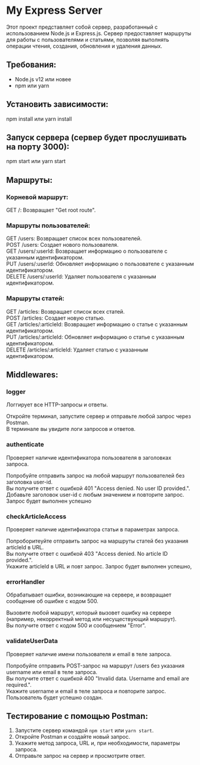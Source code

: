 # My Express Server

Этот проект представляет собой сервер, разработанный с использованием Node.js и Express.js. Сервер предоставляет маршруты для работы с пользователями и статьями, позволяя выполнять операции чтения, создания, обновления и удаления данных.

## Требования:

- Node.js v12 или новее<br>
- npm или yarn

## Установить зависимости:

npm install или yarn install

## Запуск сервера (cервер будет прослушивать на порту 3000):

npm start или yarn start

## Маршруты:

### Корневой маршрут:

GET /: Возвращает "Get root route".

### Маршруты пользователей:

GET /users: Возвращает список всех пользователей.<br>
POST /users: Создает нового пользователя.<br>
GET /users/:userId: Возвращает информацию о пользователе с указанным идентификатором.<br>
PUT /users/:userId: Обновляет информацию о пользователе с указанным идентификатором.<br>
DELETE /users/:userId: Удаляет пользователя с указанным идентификатором.<br>

### Маршруты статей:

GET /articles: Возвращает список всех статей.<br>
POST /articles: Создает новую статью.<br>
GET /articles/:articleId: Возвращает информацию о статье с указанным идентификатором.<br>
PUT /articles/:articleId: Обновляет информацию о статье с указанным идентификатором.<br>
DELETE /articles/:articleId: Удаляет статью с указанным идентификатором.<br>

## Middlewares:

### logger

Логгирует все HTTP-запросы и ответы.<br>

Откройте терминал, запустите сервер и отправьте любой запрос через Postman.<br>
В терминале вы увидите логи запросов и ответов.<br>

### authenticate

Проверяет наличие идентификатора пользователя в заголовках запроса.<br>

Попробуйте отправить запрос на любой маршрут пользователей без заголовка user-id.<br>
Вы получите ответ с ошибкой 401 "Access denied. No user ID provided.".<br>
Добавьте заголовок user-id с любым значением и повторите запрос. Запрос будет выполнен успешно<br>

### checkArticleAccess

Проверяет наличие идентификатора статьи в параметрах запроса.<br>

Попроборитеуйте отправить запрос на маршруты статей без указания articleId в URL.<br>
Вы получите ответ с ошибкой 403 "Access denied. No article ID provided.".<br>
Укажите articleId в URL и повт запрос. Запрос будет выполнен успешно,<br>

### errorHandler

Обрабатывает ошибки, возникающие на сервере, и возвращает сообщение об ошибке с кодом 500.<br>

Вызовите любой маршрут, который вызовет ошибку на сервере<br>
(например, некорректный метод или несуществующий маршрут).<br>
Вы получите ответ с кодом 500 и сообщением "Error".<br>

### validateUserData

Проверяет наличие имени пользователя и email в теле запроса.<br>

Попробуйте отправить POST-запрос на маршрут /users без указания username или email в теле запроса.<br>
Вы получите ответ с ошибкой 400 "Invalid data. Username and email are required.".<br>
Укажите username и email в теле запроса и повторите запрос. Пользователь будет успешно создан.<br>

## Тестирование с помощью Postman:

1. Запустите сервер командой `npm start` или `yarn start`.<br>
2. Откройте Postman и создайте новый запрос.<br>
3. Укажите метод запроса, URL и, при необходимости, параметры запроса.<br>
4. Отправьте запрос на сервер и просмотрите ответ.<br>
